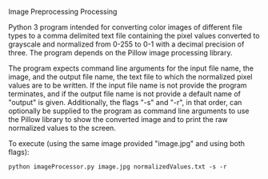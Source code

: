 Image Preprocessing Processing

Python 3 program intended for converting color images of different file types to a comma delimited text file containing the pixel values converted to grayscale and normalized from 0-255 to 0-1 with a decimal precision of three.  The program depends on the Pillow image processing library.  

The program expects command line arguments for the input file name, the image, and the output file name, the text file to which the normalized pixel values are to be written.  If the input file name is not provide the program terminates, and if the output file name is not provide a default name of "output" is given.  Additionally, the flags "-s" and "-r", in that order, can optionally be supplied to the program as command line arguments to use the Pillow library to show the converted image and to print the raw normalized values to the screen.

To execute (using the same image provided "image.jpg" and using both flags):

    python imageProcessor.py image.jpg normalizedValues.txt -s -r

